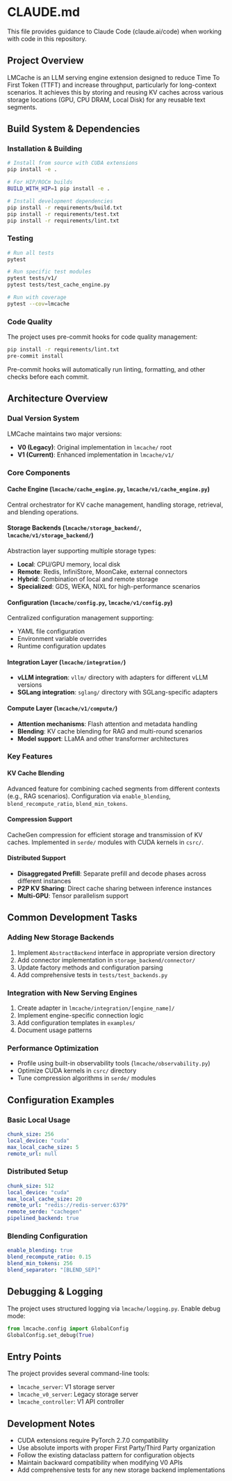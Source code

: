 # CLAUDE.md

This file provides guidance to Claude Code (claude.ai/code) when working with code in this repository.

## Project Overview

LMCache is an LLM serving engine extension designed to reduce Time To First Token (TTFT) and increase throughput, particularly for long-context scenarios. It achieves this by storing and reusing KV caches across various storage locations (GPU, CPU DRAM, Local Disk) for any reusable text segments.

## Build System & Dependencies

### Installation & Building
```bash
# Install from source with CUDA extensions
pip install -e .

# For HIP/ROCm builds
BUILD_WITH_HIP=1 pip install -e .

# Install development dependencies
pip install -r requirements/build.txt
pip install -r requirements/test.txt
pip install -r requirements/lint.txt
```

### Testing
```bash
# Run all tests
pytest

# Run specific test modules
pytest tests/v1/
pytest tests/test_cache_engine.py

# Run with coverage
pytest --cov=lmcache
```

### Code Quality
The project uses pre-commit hooks for code quality management:
```bash
pip install -r requirements/lint.txt
pre-commit install
```

Pre-commit hooks will automatically run linting, formatting, and other checks before each commit.

## Architecture Overview

### Dual Version System
LMCache maintains two major versions:
- **V0 (Legacy)**: Original implementation in `lmcache/` root
- **V1 (Current)**: Enhanced implementation in `lmcache/v1/`

### Core Components

#### Cache Engine (`lmcache/cache_engine.py`, `lmcache/v1/cache_engine.py`)
Central orchestrator for KV cache management, handling storage, retrieval, and blending operations.

#### Storage Backends (`lmcache/storage_backend/`, `lmcache/v1/storage_backend/`)
Abstraction layer supporting multiple storage types:
- **Local**: CPU/GPU memory, local disk
- **Remote**: Redis, InfiniStore, MoonCake, external connectors
- **Hybrid**: Combination of local and remote storage
- **Specialized**: GDS, WEKA, NIXL for high-performance scenarios

#### Configuration (`lmcache/config.py`, `lmcache/v1/config.py`)
Centralized configuration management supporting:
- YAML file configuration
- Environment variable overrides
- Runtime configuration updates

#### Integration Layer (`lmcache/integration/`)
- **vLLM integration**: `vllm/` directory with adapters for different vLLM versions
- **SGLang integration**: `sglang/` directory with SGLang-specific adapters

#### Compute Layer (`lmcache/v1/compute/`)
- **Attention mechanisms**: Flash attention and metadata handling
- **Blending**: KV cache blending for RAG and multi-round scenarios
- **Model support**: LLaMA and other transformer architectures

### Key Features

#### KV Cache Blending
Advanced feature for combining cached segments from different contexts (e.g., RAG scenarios).
Configuration via `enable_blending`, `blend_recompute_ratio`, `blend_min_tokens`.

#### Compression Support
CacheGen compression for efficient storage and transmission of KV caches.
Implemented in `serde/` modules with CUDA kernels in `csrc/`.

#### Distributed Support
- **Disaggregated Prefill**: Separate prefill and decode phases across different instances
- **P2P KV Sharing**: Direct cache sharing between inference instances
- **Multi-GPU**: Tensor parallelism support

## Common Development Tasks

### Adding New Storage Backends
1. Implement `AbstractBackend` interface in appropriate version directory
2. Add connector implementation in `storage_backend/connector/`
3. Update factory methods and configuration parsing
4. Add comprehensive tests in `tests/test_backends.py`

### Integration with New Serving Engines
1. Create adapter in `lmcache/integration/[engine_name]/`
2. Implement engine-specific connection logic
3. Add configuration templates in `examples/`
4. Document usage patterns

### Performance Optimization
- Profile using built-in observability tools (`lmcache/observability.py`)
- Optimize CUDA kernels in `csrc/` directory
- Tune compression algorithms in `serde/` modules

## Configuration Examples

### Basic Local Usage
```yaml
chunk_size: 256
local_device: "cuda"
max_local_cache_size: 5
remote_url: null
```

### Distributed Setup
```yaml
chunk_size: 512
local_device: "cuda"
max_local_cache_size: 20
remote_url: "redis://redis-server:6379"
remote_serde: "cachegen"
pipelined_backend: true
```

### Blending Configuration
```yaml
enable_blending: true
blend_recompute_ratio: 0.15
blend_min_tokens: 256
blend_separator: "[BLEND_SEP]"
```

## Debugging & Logging

The project uses structured logging via `lmcache/logging.py`. Enable debug mode:
```python
from lmcache.config import GlobalConfig
GlobalConfig.set_debug(True)
```

## Entry Points

The project provides several command-line tools:
- `lmcache_server`: V1 storage server
- `lmcache_v0_server`: Legacy storage server  
- `lmcache_controller`: V1 API controller

## Development Notes

- CUDA extensions require PyTorch 2.7.0 compatibility
- Use absolute imports with proper First Party/Third Party organization
- Follow the existing dataclass pattern for configuration objects
- Maintain backward compatibility when modifying V0 APIs
- Add comprehensive tests for any new storage backend implementations